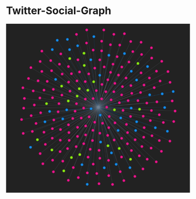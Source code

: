 # Twitter-Social-Graph
![alt text](https://github.com/rakkaalhazimi/Twitter-Social-Graph/blob/main/Social%20network%201.png)
